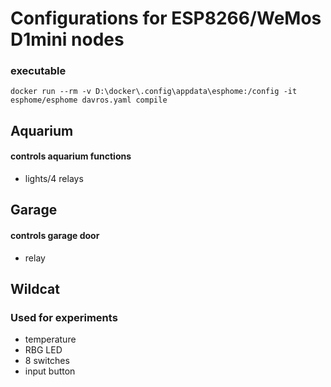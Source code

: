 # Configurations for ESP8266/WeMos D1mini nodes

### executable

```
docker run --rm -v D:\docker\.config\appdata\esphome:/config -it esphome/esphome davros.yaml compile
```

## Aquarium
#### controls aquarium functions
- lights/4 relays

## Garage
#### controls garage door
- relay

## Wildcat
### Used for experiments
- temperature
- RBG LED
- 8 switches
- input button
